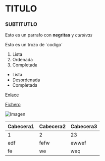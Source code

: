 # TITULO

### SUBTITUTLO

Esto es un parrafo con **negritas** y *cursivas*

Esto es un trozo de ´codigo´

1. Lista 
2. Ordenada
3. Completada

- Lista
- Desordenada
- Completada

[Enlace](https://www.markdownguide.org/cheat-sheet/)

[Fichero](../fichero.md)

![Imagen](../imagen.jpg)

| Cabecera1 | Cabecera2 | Cabecera3 |
| --------- | -------   | --------- |
|	1   |	2	| 	23  |
|	edf |	fefw	| ewwef	    |
|	fe  | we	| weq	    |

